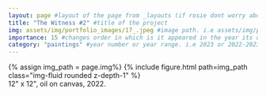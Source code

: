 ```yaml
---
layout: page #layout of the page from _layouts (if rosie dont worry about this)
title: "The Witness #2" #title of the project
img: assets/img/portfolio_images/17_.jpeg #image path. i.e assets/img/portfolio_images/1_.jpg
importance: 15 #changes order in which is it appeared in the year its displayed in
category: "paintings" #year number or year range. i.e 2023 or 2022-2023
---
```


<div class="row">
    <div class="col-sm mt-3 mt-md-0">
        {% assign img_path = page.img%}
        {% include figure.html path=img_path  class="img-fluid rounded z-depth-1" %}
    </div>
</div>
<div class="caption">
    12" x 12", oil on canvas, 2022. 
</div>
